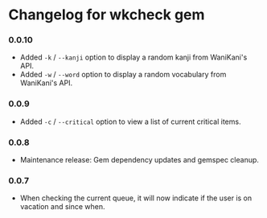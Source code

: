 # Changelog for wkcheck gem

### 0.0.10
- Added `-k` / `--kanji` option to display a random kanji from WaniKani's API.
- Added `-w` / `--word` option to display a random vocabulary from WaniKani's API.

### 0.0.9

- Added `-c` / `--critical` option to view a list of current critical items.

### 0.0.8

- Maintenance release: Gem dependency updates and gemspec cleanup.

### 0.0.7

- When checking the current queue, it will now indicate if the user is on vacation and since when.
